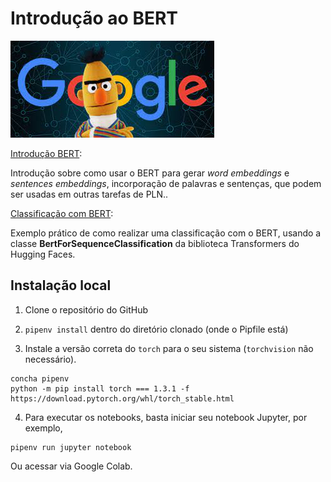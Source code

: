 # Introdução ao BERT

![BERT](https://raw.githubusercontent.com/HAILab-PUCPR/introducao-bert/main/imagens/bert-google.jpg)

[Introdução BERT](https://github.com/HAILab-PUCPR/introducao-bert/blob/main/introducao-bert.ipynb):

Introdução sobre como usar o BERT para gerar *word embeddings* e *sentences embeddings*, incorporação de palavras e sentenças, que podem ser usadas em outras tarefas de PLN..

[Classificação com BERT](https://github.com/HAILab-PUCPR/introducao-bert/blob/main/classificacao-bert.ipynb):

Exemplo prático de como realizar uma classificação com o BERT, usando a classe **BertForSequenceClassification** da biblioteca Transformers do Hugging Faces.

## Instalação local

1. Clone o repositório do GitHub
    
2. `pipenv install` dentro do diretório clonado (onde o Pipfile está)

3. Instale a versão correta do `torch` para o seu sistema (`torchvision` não necessário).

```
concha pipenv
python -m pip install torch === 1.3.1 -f https://download.pytorch.org/whl/torch_stable.html
```

4. Para executar os notebooks, basta iniciar seu notebook Jupyter, por exemplo,

```
pipenv run jupyter notebook
```

Ou acessar via Google Colab.
